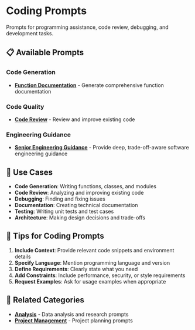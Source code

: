 # Coding Prompts

Prompts for programming assistance, code review, debugging, and development tasks.

## 📋 Available Prompts

### Code Generation
- **[Function Documentation](./function-documentation.md)** - Generate comprehensive function documentation

### Code Quality
- **[Code Review](./code-review.md)** - Review and improve existing code

### Engineering Guidance
- **[Senior Engineering Guidance](./senior-engineering-guidance.md)** - Provide deep, trade-off-aware software engineering guidance

## 🎯 Use Cases

- **Code Generation**: Writing functions, classes, and modules
- **Code Review**: Analyzing and improving existing code
- **Debugging**: Finding and fixing issues
- **Documentation**: Creating technical documentation
- **Testing**: Writing unit tests and test cases
- **Architecture**: Making design decisions and trade-offs

## 📝 Tips for Coding Prompts

1. **Include Context**: Provide relevant code snippets and environment details
2. **Specify Language**: Mention programming language and version
3. **Define Requirements**: Clearly state what you need
4. **Add Constraints**: Include performance, security, or style requirements
5. **Request Examples**: Ask for usage examples when appropriate

## 🔗 Related Categories

- **[Analysis](./../analysis/)** - Data analysis and research prompts
- **[Project Management](./../project-management/)** - Project planning prompts 